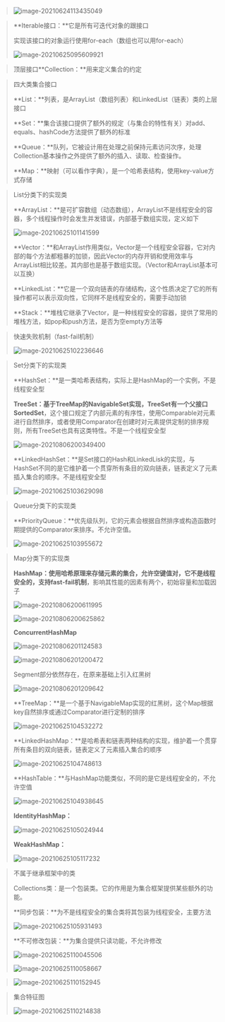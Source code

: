 > ![image-20210624113435049](image\image-20210624113435049.png)

> **Iterable接口：**它是所有可迭代对象的跟接口
>
> 实现该接口的对象运行使用for-each（数组也可以用for-each）
>
> ![image-20210625095609921](image\image-20210625095609921.png)

> 顶层接口**Collection：**用来定义集合的约定

> 四大类集合接口
>
> **List：**列表，是ArrayList（数组列表）和LinkedList（链表）类的上层接口
>
> **Set：**集合该接口提供了额外的规定（与集合的特性有关）对add、equals、hashCode方法提供了额外的标准
>
> **Queue：**队列，它被设计用在处理之前保持元素访问次序，处理Collection基本操作之外提供了额外的插入、读取、检查操作。
>
> **Map：**映射（可以看作字典），是一个哈希表结构，使用key-value方式存储

> List分类下的实现类
>
> **ArrayList：**是可扩容数组（动态数组），ArrayList不是线程安全的容器，多个线程操作时会发生并发错误，内部基于数组实现，定义如下
>
> ![image-20210625101141599](image\image-20210625101141599.png)
>
> **Vector：**和ArrayList作用类似，Vector是一个线程安全容器，它对内部的每个方法都粗暴的加锁，因此Vector的内存开销和使用效率与ArrayList相比较差。其内部也是基于数组实现。（Vector和ArrayList基本可以互换）
>
> **LinkedList：**它是一个双向链表的存储结构，这个性质决定了它的所有操作都可以表示双向性，它同样不是线程安全的，需要手动加锁
>
> **Stack：**堆栈它继承了Vector，是一种线程安全的容器，提供了常用的堆栈方法，如pop和push方法，是否为空empty方法等

> 快速失败机制（fast-fail机制）
>
> ![image-20210625102236646](image\image-20210625102236646.png)

> Set分类下的实现类
>
> **HashSet：**是一类哈希表结构，实际上是HashMap的一个实例，不是线程安全型
>
> **TreeSet：**基于TreeMap的NavigableSet实现，TreeSet有一个父接口**SortedSet**，这个接口规定了内部元素的有序性，使用Comparable对元素进行自然排序，或者使用Comparator在创建时对元素提供定制的排序规则，所有TreeSet也具有这类特性。不是一个线程安全型
>
> ![image-20210806200349400](image\image-20210806200349400.png)
>
> **LinkedHashSet：**是Set接口的Hash和LinkedLisk的实现，与HashSet不同的是它维护着一个贯穿所有条目的双向链表，链表定义了元素插入集合的顺序。不是线程安全型
>
> ![image-20210625103629098](image\image-20210625103629098.png)

> Queue分类下的实现类
>
> **PriorityQueue：**优先级队列，它的元素会根据自然排序或构造函数时期提供的Comparator来排序。不允许空值。
>
> ![image-20210625103955672](image\image-20210625103955672.png)

> Map分类下的实现类
>
> **HashMap：**使用哈希原理来存储元素的集合，**允许空键值对**，它不是线程安全的，支持**fast-fail机制**，影响其性能的因素有两个，初始容量和加载因子
>
> ![image-20210806200611995](image\image-20210806200611995.png)
>
> ![image-20210806200625862](image\image-20210806200625862.png)
>
> **ConcurrentHashMap**
>
> ![image-20210806201124583](image\image-20210806201124583.png)
>
> ![image-20210806201200472](image\image-20210806201200472.png)
>
> Segment部分依然存在，在原来基础上引入红黑树
>
> ![image-20210806201209642](image\image-20210806201209642.png)
>
> **TreeMap：**是一个基于NavigableMap实现的红黑树，这个Map根据key自然排序或通过Comparator进行定制的排序
>
> ![image-20210625104532272](image\image-20210625104532272.png)
>
> **LinkedHashMap：**是哈希表和链表两种结构的实现，维护着一个贯穿所有条目的双向链表，链表定义了元素插入集合的顺序
>
> ![image-20210625104748613](image\image-20210625104748613.png)
>
> **HashTable：**与HashMap功能类似，不同的是它是线程安全的，不允许空值
>
> ![image-20210625104938645](image\image-20210625104938645.png)
>
> **IdentityHashMap：**
>
> ![image-20210625105024944](image\image-20210625105024944.png)
>
> **WeakHashMap：**
>
> ![image-20210625105117232](image\image-20210625105117232.png)

> 不属于继承框架中的类
>
> Collections类：是一个包装类。它的作用是为集合框架提供某些额外的功能。
>
> **同步包装：**为不是线程安全的集合类将其包装为线程安全，主要方法
>
> ![image-20210625105931493](image\image-20210625105931493.png)
>
> **不可修改包装：**为集合提供只读功能，不允许修改
>
> ![image-20210625110045506](image\image-20210625110045506.png)
>
> ![image-20210625110058667](image\image-20210625110058667.png)

> ![image-20210625110152945](image\image-20210625110152945.png)

> 集合特征图
>
> ![image-20210625110214838](image\image-20210625110214838.png)
